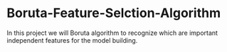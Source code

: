 # Boruta-Feature-Selction-Algorithm
In this project we will Boruta algorithm to recognize which are important independent features for the model building. 
